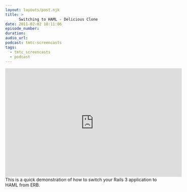 ```yaml
---
layout: layouts/post.njk
title: >
      Switching to HAML - Delicious Clone
date: 2011-02-02 18:11:06
episode_number: 
duration: 
audio_url: 
podcast: tmtc-screencasts
tags: 
  - tmtc_screencasts
  - podcast
---
```


<iframe title="YouTube video player" class="youtube-player" type="text/html" width="560" height="345" src="http://www.youtube.com/embed/aHhH3PjH02w" frameborder="0" allowfullscreen></iframe>This is a quick demonstration of how to switch your Rails 3 application to HAML from ERB.
